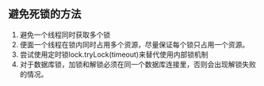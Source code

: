 ## 避免死锁的方法

1. 避免一个线程同时获取多个锁
2. 便面一个线程在锁内同时占用多个资源，尽量保证每个锁只占用一个资源。
3. 尝试使用定时锁lock.tryLock(timeout)来替代使用内部锁机制
4. 对于数据库锁，加锁和解锁必须在同一个数据库连接里，否则会出现解锁失败的情况。
